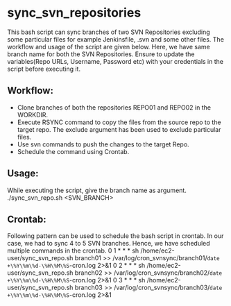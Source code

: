 # sync_svn_repositories
This bash script can sync branches of two SVN Repositories excluding some particular files for example Jenkinsfile, .svn and some other files. The workflow and usage of the script are given below. Here, we have same branch name for both the SVN Repositories. Ensure to update the variables(Repo URLs, Username, Password etc) with your credentials in the script before executing it. 

## Workflow:
- Clone branches of both the repositories REPO01 and REPO02 in the WORKDIR.
- Execute RSYNC command to copy the files from the source repo to the target repo. The exclude argument has been used to exclude particular files.
- Use svn commands to push the changes to the target Repo.
- Schedule the command using Crontab.

## Usage:
While executing the script, give the branch name as argument.
./sync_svn_repo.sh <SVN_BRANCH>

## Crontab:
Following pattern can be used to schedule the bash script in crontab. In our case, we had to sync 4 to 5 SVN branches. Hence, we have scheduled multiple commands in the crontab.
0 1 * * * sh /home/ec2-user/sync_svn_repo.sh branch01 >> /var/log/cron_svnsync/branch01/`date +\%Y\%m\%d-\%H\%M\%S`-cron.log 2>&1
0 2 * * * sh /home/ec2-user/sync_svn_repo.sh branch02 >> /var/log/cron_svnsync/branch02/`date +\%Y\%m\%d-\%H\%M\%S`-cron.log 2>&1 
0 3 * * * sh /home/ec2-user/sync_svn_repo.sh branch03 >> /var/log/cron_svnsync/branch03/`date +\%Y\%m\%d-\%H\%M\%S`-cron.log 2>&1

